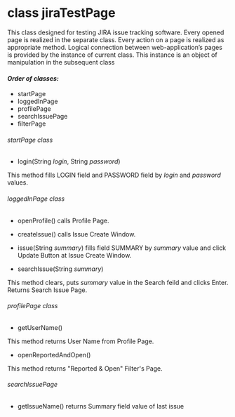 # class jiraTestPage

This class designed for testing JIRA issue tracking software. Every opened page is realized in the separate class. Every action on a page is realized as appropriate method.
Logical connection between web-application’s pages is provided by the instance of current class. This instance is an object of manipulation in the subsequent class

#### *Order of classes:*
- startPage
- loggedInPage
- profilePage
- searchIssuePage
- filterPage

###### *startPage class*

- login(String *login*, String *password*)

This method fills LOGIN field and PASSWORD field by *login* and *password*  values.


###### *loggedInPage class*
- openProfile() calls Profile Page.

- createIssue() calls Issue Create Window.

- issue(String *summary*)  fills field SUMMARY by *summary* value and click Update Button at Issue Create Window. 

- searchIssue(String *summary*)

This method clears, puts *summary* value in the Search feild and clicks Enter. Returns Search Issue Page. 


###### *profilePage class*
- getUserName()

This method returns User Name from Profile Page.

- openReportedAndOpen()

This method returns "Reported & Open" Filter's Page.

###### *searchIssuePage*
- getIssueName() returns Summary field value of last issue
